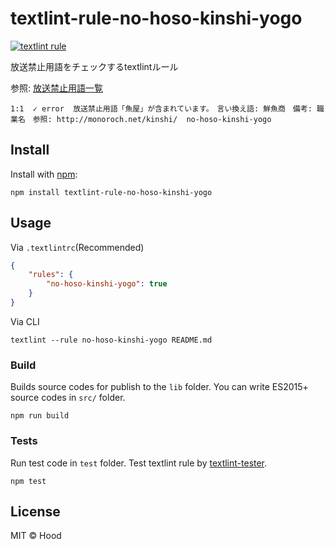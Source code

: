 # textlint-rule-no-hoso-kinshi-yogo

[![textlint rule](https://img.shields.io/badge/textlint-fixable-green.svg?style=social)](https://textlint.github.io/)

放送禁止用語をチェックするtextlintルール

参照: [放送禁止用語一覧](http://monoroch.net/kinshi/)

```
1:1  ✓ error  放送禁止用語「魚屋」が含まれています。　言い換え語: 鮮魚商　備考: 職業名　参照: http://monoroch.net/kinshi/  no-hoso-kinshi-yogo
```

## Install

Install with [npm](https://www.npmjs.com/):

    npm install textlint-rule-no-hoso-kinshi-yogo

## Usage

Via `.textlintrc`(Recommended)

```json
{
    "rules": {
        "no-hoso-kinshi-yogo": true
    }
}
```

Via CLI

```
textlint --rule no-hoso-kinshi-yogo README.md
```

### Build

Builds source codes for publish to the `lib` folder.
You can write ES2015+ source codes in `src/` folder.

    npm run build

### Tests

Run test code in `test` folder.
Test textlint rule by [textlint-tester](https://github.com/textlint/textlint-tester).

    npm test

## License

MIT © Hood
